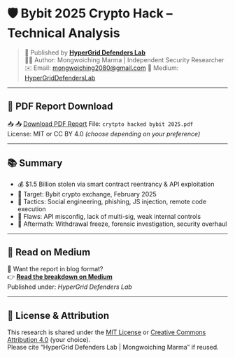 # 🛡️ Bybit 2025 Crypto Hack – Technical Analysis

> 📡 Published by **[HyperGrid Defenders Lab](https://medium.com/@NextGencyber)**  
> 🧑‍💻 Author: Mongwoiching Marma | Independent Security Researcher  
> ✉️ Email: mongwoiching2080@gmail.com 
> 🔗 Medium: [HyperGridDefendersLab](https://medium.com/@NextGencyber)

---

## 📄 PDF Report Download

📥 📥 [Download PDF Report](./bybit-2025-hack-analysis.pdf) 
File: `crytpto hacked bybit 2025.pdf`  
License: MIT or CC BY 4.0 *(choose depending on your preference)*

---

## 📚 Summary

- 💰 $1.5 Billion stolen via smart contract reentrancy & API exploitation
- 🎯 Target: Bybit crypto exchange, February 2025
- 🧠 Tactics: Social engineering, phishing, JS injection, remote code execution
- 🔐 Flaws: API misconfig, lack of multi-sig, weak internal controls
- 🚨 Aftermath: Withdrawal freeze, forensic investigation, security overhaul

---

## 🧱 Read on Medium

📖 Want the report in blog format?  
👉 **[Read the breakdown on Medium](https://medium.com/@NextGencyber)**  
Published under: *HyperGrid Defenders Lab*

---

## 📢 License & Attribution

This research is shared under the [MIT License](LICENSE) or [Creative Commons Attribution 4.0](https://creativecommons.org/licenses/by/4.0/) (your choice).  
Please cite “HyperGrid Defenders Lab | Mongwoiching Marma” if reused.

